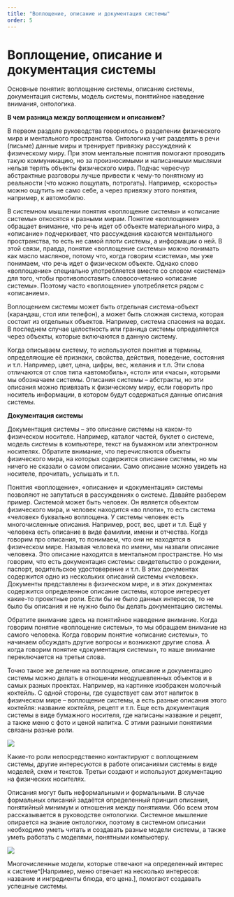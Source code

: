 ```yaml
---
title: "Воплощение, описание и документация системы"
order: 5
---
```


# Воплощение, описание и документация системы

Основные понятия: воплощение системы, описание системы, документация системы, модель системы, понятийное наведение внимания, онтологика.

**В чем разница между воплощением и описанием?**

В первом разделе руководства говорилось о разделении физического мира и ментального пространства. Онтологика учит разделять в речи (письме) данные миры и тренирует привязку рассуждений к физическому миру. При этом ментальные понятия помогают проводить такую коммуникацию, но за произносимыми и написанными мыслями нельзя терять объекты физического мира. Подчас чересчур абстрактные разговоры лучше привести к чему-то понятному из реальности (что можно пощупать, потрогать). Например, «скорость» можно ощутить не само себе, а через привязку этого понятия, например, к автомобилю.

В системном мышлении понятия «воплощение системы» и «описание системы» относятся к разными мирам. Понятие «воплощение» обращает внимание, что речь идет об объекте материального мира, а «описание» подчеркивает, что рассуждения касаются ментального пространства, то есть не самой плоти системы, а информации о ней. В этой связи, правда, понятие «воплощение системы» можно понимать как масло масляное, потому что, когда говорим «система», мы уже понимаем, что речь идет о физическом объекте. Однако слово «воплощение» специально употребляется вместе со словом «система» для того, чтобы противопоставить словосочетанию «описание системы». Поэтому часто «воплощение» употребляется рядом с «описанием».

Воплощением системы может быть отдельная система-объект (карандаш, стол или телефон), а может быть сложная система, которая состоит из отдельных объектов. Например, система спасения на водах. В последнем случае целостность или граница системы определяется через объекты, которые включаются в данную систему.

Когда описываем систему, то используются понятия и термины, определяющие её признаки, свойства, действия, поведение, состояния и т.п. Например, цвет, цена, цифры, вес, желания и т.п. Эти слова отличаются от слов типа «автомобиль», «стол» или «часы», которыми мы обозначаем системы. Описания системы – абстракты, но эти описания можно привязать к физическому миру, если говорить про носитель информации, в котором будут содержаться данные описания системы.

**Документация системы**

Документация системы – это описание системы на каком-то физическом носителе. Например, каталог частей, буклет о системе, модель системы в компьютере, текст на бумажном или электронном носителях. Обратите внимание, что перечисляются объекты физического мира, на которых содержится описание системы, но мы ничего не сказали о самом описании. Само описание можно увидеть на носителе, прочитать, услышать и т.п.

Понятия «воплощение», «описание» и «документация» системы позволяют не запутаться в рассуждениях о системе. Давайте разберем пример. Системой может быть человек. Он является объектом физического мира, и человек находится «во плоти», то есть система «человек» буквально воплощена. У системы человек есть многочисленные описания. Например, рост, вес, цвет и т.п. Ещё у человека есть описание в виде фамилии, имени и отчества. Когда говорим про описания, то понимаем, что они не находятся в физическом мире. Называя человека по имени, мы назвали описание человека. Это описание находится в ментальном пространстве. Но мы говорим, что есть документация системы: свидетельство о рождении, паспорт, водительское удостоверение и т.п. В этих документах содержится одно из нескольких описаний системы «человек». Документы представлены в физическом мире, и в этих документах содержится определенное описание системы, которое интересует какие-то проектные роли. Если бы не было данных интересов, то не было бы описания и не нужно было бы делать документацию системы.

Обратите внимание здесь на понятийное наведение внимание. Когда говорим понятие «воплощение системы», то мы обращаем внимание на самого человека. Когда говорим понятие «описание системы», то начинаем обсуждать другие вопросы и возникают другие слова. А когда говорим понятие «документация системы», то наше внимание переключается на третьи слова.

Точно такое же деление на воплощение, описание и документацию системы можно делать в отношении неодушевленных объектов и в самых разных проектах. Например, на картинке изображен молочный коктейль. С одной стороны, где существует сам этот напиток в физическом мире – воплощение системы, а есть разные описания этого коктейля: название коктейля, рецепт и т.п. Еще есть документация системы в виде бумажного носителя, где написаны название и рецепт, а также меню с фото и ценой напитка. С этими разными понятиями связаны разные роли.

![](/ru/systems-self-development/47.png)

Какие-то роли непосредственно контактируют с воплощением системы, другие интересуются в работе описаниями системы в виде моделей, схем и текстов. Третьи создают и используют документацию на физических носителях.

Описания могут быть неформальными и формальными. В случае формальных описаний задаётся определенный принцип описания, понятийный минимум и отношения между понятиями. Обо всем этом рассказывается в руководстве онтологики. Системное мышление опирается на знание онтологики, поэтому в системном описании необходимо уметь читать и создавать разные модели системы, а также уметь работать с моделями, понятными компьютеру.

![](/ru/systems-self-development/48.png)

Многочисленные модели, которые отвечают на определенный интерес к системе^[Например, меню отвечает на несколько интересов: название и ингредиенты блюда, его цена.], помогают создавать успешные системы.